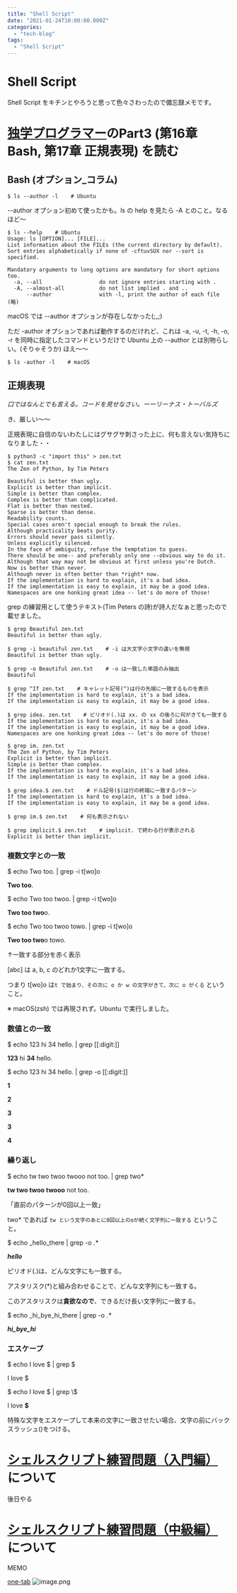 ```yaml
---
title: "Shell Script"
date: "2021-01-24T10:00:00.000Z"
categories: 
  - "tech-blog"
tags: 
  - "Shell Script"
---
```


# Shell Script

Shell Script をキチンとやろうと思って色々さわったので備忘録メモです。

# [独学プログラマー](https://honto.jp/netstore/pd-contents_0628926695.html)のPart3 (第16章 Bash, 第17章 正規表現) を読む

## Bash (オプション_コラム)

```
$ ls --author -l    # Ubuntu
```

--author オプション初めて使ったかも。ls の help を見たら -A とのこと。なるほど〜

```
$ ls --help    # Ubuntu
Usage: ls [OPTION]... [FILE]...
List information about the FILEs (the current directory by default).
Sort entries alphabetically if none of -cftuvSUX nor --sort is specified.

Mandatory arguments to long options are mandatory for short options too.
  -a, --all                  do not ignore entries starting with .
  -A, --almost-all           do not list implied . and ..
      --author               with -l, print the author of each file
(略)
```

macOS では --author オプションが存在しなかった(;_;)

ただ -author オプションであれば動作するのだけれど、これは -a, -u, -t, -h, -o, -r を同時に指定したコマンドというだけで Ubuntu 上の --author とは別物らしい。(そりゃそうか) ほえ〜〜

```
$ ls -author -l    # macOS
```

## 正規表現

_口ではなんとでも言える。コードを見せなさい。ーーリーナス・トーバルズ_

き、厳しい〜〜

正規表現に自信のないわたしにはグサグサ刺さった上に、何も言えない気持ちになりました・・

```
$ python3 -c "import this" > zen.txt
$ cat zen.txt 
The Zen of Python, by Tim Peters

Beautiful is better than ugly.
Explicit is better than implicit.
Simple is better than complex.
Complex is better than complicated.
Flat is better than nested.
Sparse is better than dense.
Readability counts.
Special cases aren't special enough to break the rules.
Although practicality beats purity.
Errors should never pass silently.
Unless explicitly silenced.
In the face of ambiguity, refuse the temptation to guess.
There should be one-- and preferably only one --obvious way to do it.
Although that way may not be obvious at first unless you're Dutch.
Now is better than never.
Although never is often better than *right* now.
If the implementation is hard to explain, it's a bad idea.
If the implementation is easy to explain, it may be a good idea.
Namespaces are one honking great idea -- let's do more of those!
```

grep の練習用として使うテキスト(Tim Peters の詩)が詩人だなぁと思ったので載せました。

```
$ grep Beautiful zen.txt 
Beautiful is better than ugly.

$ grep -i beautiful zen.txt    # -i は大文字小文字の違いを無視
Beautiful is better than ugly.

$ grep -o Beautiful zen.txt    # -o は一致した単語のみ抽出
Beautiful

$ grep ^If zen.txt    # キャレット記号(^)は行の先端に一致するものを表示
If the implementation is hard to explain, it's a bad idea.
If the implementation is easy to explain, it may be a good idea.

$ grep idea. zen.txt    # ピリオド(.)は xx. の xx の後ろに何がきても一致する
If the implementation is hard to explain, it's a bad idea.
If the implementation is easy to explain, it may be a good idea.
Namespaces are one honking great idea -- let's do more of those!

$ grep im. zen.txt
The Zen of Python, by Tim Peters
Explicit is better than implicit.
Simple is better than complex.
If the implementation is hard to explain, it's a bad idea.
If the implementation is easy to explain, it may be a good idea.

$ grep idea.$ zen.txt    # ドル記号($)は行の終端に一致するパターン
If the implementation is hard to explain, it's a bad idea.
If the implementation is easy to explain, it may be a good idea.

$ grep im.$ zen.txt    # 何も表示されない

$ grep implicit.$ zen.txt    # implicit. で終わる行が表示される
Explicit is better than implicit.
```

### 複数文字との一致

$ echo Two too. | grep -i t[wo]o

**Two too**.

$ echo Two too twoo. | grep -i t[wo]o

**Two too two**o.

$ echo Two too twoo towo. | grep -i t[wo]o

**Two too two**o towo.

↑一致する部分を赤く表示

[abc] は a, b, c のどれか1文字に一致する。

つまり t[wo]o は`t で始まり、その次に o か w の文字がきて、次に o がくる` ということ。

※ macOS(zsh) では再現されず。Ubuntu で実行しました。

### 数値との一致

$ echo 123 hi 34 hello. | grep [[:digit:]]

**123** hi **34** hello.

$ echo 123 hi 34 hello. | grep -o [[:digit:]]

**1**

**2**

**3**

**3**

**4**

### 繰り返し

$ echo tw two twoo twooo not too. | grep two*

**tw two twoo twooo** not too.

「直前のパターンが0回以上一致」

two* であれば `tw という文字のあとに0回以上のoが続く文字列に一致する` ということ。

$ echo _hello_there | grep -o _.*_

**_hello_**

ピリオド(.)は、どんな文字にも一致する。

アスタリスク(*)と組み合わせることで、どんな文字列にも一致する。

このアスタリスクは**貪欲なので**、できるだけ長い文字列に一致する。

$ echo _hi_bye_hi_there | grep -o _.*_

**_hi_bye_hi_**

### エスケープ

$ echo I love $ | grep $

I love $

$ echo I love $ | grep \\$

I love **$**

特殊な文字をエスケープして本来の文字に一致させたい場合、文字の前にバックスラッシュ(\)をつける。

# [シェルスクリプト練習問題（入門編）](http://g-network.boo.jp/wiki/2018/02/post-879/)について

後日やる

# [シェルスクリプト練習問題（中級編）](http://g-network.boo.jp/wiki/2018/02/post-909/)について

MEMO

[one-tab](https://www.one-tab.com/page/5ymg3YMESzGyShTP4RwR0Q)
![image.png](image/image.png)
